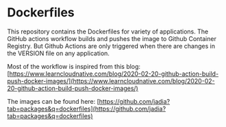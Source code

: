 # Dockerfiles

This repository contains the Dockerfiles for variety of applications.
The GitHub actions workflow builds and pushes the image to Github Container Registry.
But Github Actions are only triggered when there are changes in the VERSION file on any application.

Most of the workflow is inspired from this blog: [https://www.learncloudnative.com/blog/2020-02-20-github-action-build-push-docker-images/](https://www.learncloudnative.com/blog/2020-02-20-github-action-build-push-docker-images/)


The images can be found here: [https://github.com/jadia?tab=packages&q=dockerfiles](https://github.com/jadia?tab=packages&q=dockerfiles)
